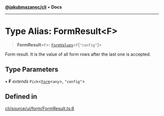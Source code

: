 [**@jakubmazanec/cli**](../README.md) • **Docs**

---

# Type Alias: FormResult\<F\>

> **FormResult**\<`F`\>: [`FormValues`](FormValues.md)\<`F`\[`"config"`\]\>

Form result. It is the value of all form rows after the last one is accepted.

## Type Parameters

• **F** _extends_ `Pick`\<[`Form`](Form.md)\<`any`\>, `"config"`\>

## Defined in

[cli/source/ui/form/FormResult.ts:8](https://github.com/jakubmazanec/tools/blob/053e1fea9cfce27a70a78b00a30cdd281cb0a72b/packages/cli/source/ui/form/FormResult.ts#L8)

